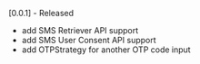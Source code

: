[0.0.1] - Released

* add SMS Retriever API support
* add SMS User Consent API support
* add OTPStrategy for another OTP code input
